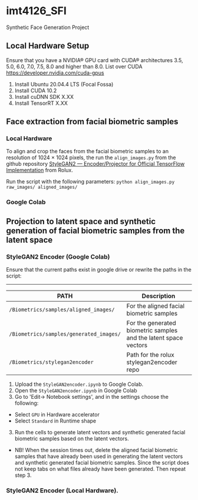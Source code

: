 # imt4126_SFI
Synthetic Face Generation Project

## Local Hardware Setup
Ensure that you have a NVIDIA® GPU card with CUDA® architectures 3.5, 5.0, 6.0, 7.0, 7.5, 8.0 and higher than 8.0. List over CUDA https://developer.nvidia.com/cuda-gpus

1. Install Ubuntu 20.04.4 LTS (Focal Fossa)
2. Install CUDA 10.2
3. Install cuDNN SDK X.XX
4. Install TensorRT X.XX

## Face extraction from facial biometric samples

### Local Hardware
To align and crop the faces from the facial biometric samples to an resolution of 1024 × 1024 pixels, the run the `align_images.py` from the github repository [StyleGAN2 — Encoder/Projector for Official TensorFlow Implementation](https://github.com/rolux/stylegan2encoder/) from Rolux.

Run the script with the following parameters:
`python align_images.py raw_images/ aligned_images/`

### Google Colab


## Projection to latent space and synthetic generation of facial biometric samples from the latent space

### StyleGAN2 Encoder (Google Colab)  

Ensure that the current paths exist in google drive or rewrite the paths in the script:

---
| PATH | Description |
---|---
| `/Biometrics/samples/aligned_images/` | For the aligned facial biometric samples |
| `/Biometrics/samples/generated_images/` | For the generated biometric samples and the latent space vectors |
| `/Biometrics/stylegan2encoder` | Path for the rolux stylegan2encoder repo |

1. Upload the `StyleGAN2encoder.ipynb` to Google Colab.
2. Open the `StyleGAN2encoder.ipynb` in Google Colab
3. Go to 'Edit-> Notebook settings', and in the settings choose the following:
  * Select `GPU` in Hardware accelerator
  * Select `Standard` in Runtime shape
3. Run the cells to generate latent vectors and synthetic generated facial biometric samples based on the latent vectors.
* NB! When the session times out, delete the aligned facial biometric samples that have already been used in generating the latent vectors and synthetic generated facial biometric samples. Since the script does not keep tabs on what files already have been generated. Then repeat step 3.

### StyleGAN2 Encoder (Local Hardware).
